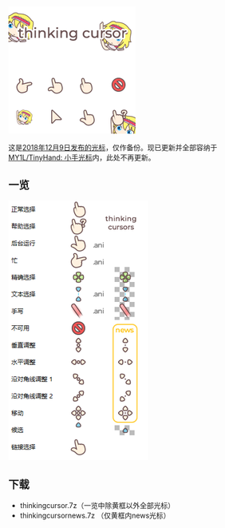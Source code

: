 ![thinkingcursor](thinkingcursor.gif)

这是[2018年12月9日发布的光标](https://magictea.cc/topic/650/)，仅作备份。现已更新并全部容纳于[MY1L/TinyHand: 小手光标](https://github.com/MY1L/TinyHand)内，此处不再更新。

## 一览
![Screenshot](Screenshot.png)

## 下载
* thinkingcursor.7z（一览中除黄框以外全部光标）
* thinkingcursornews.7z （仅黄框内news光标）
